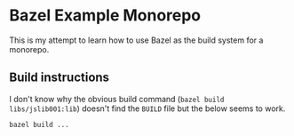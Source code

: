 # Bazel Example Monorepo

This is my attempt to learn how to use Bazel as the build system for a monorepo.

## Build instructions

I don't know why the obvious build command (`bazel build libs/jslib001:lib`) doesn't find the `BUILD` file but the below seems to work.

```shell
bazel build ...
```
